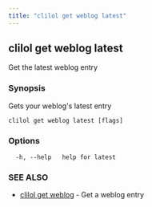 ```yaml
---
title: "clilol get weblog latest"
---
```

## clilol get weblog latest

Get the latest weblog entry

### Synopsis

Gets your weblog's latest entry

```
clilol get weblog latest [flags]
```

### Options

```
  -h, --help   help for latest
```

### SEE ALSO

* [clilol get weblog](clilol_get_weblog.md)	 - Get a weblog entry

